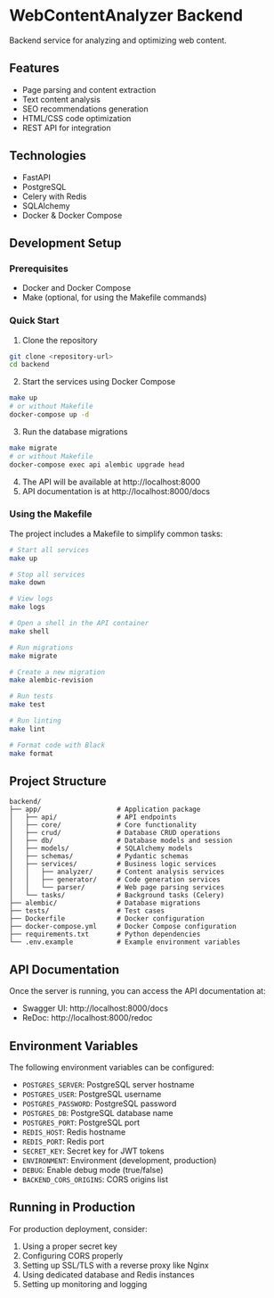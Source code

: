 # WebContentAnalyzer Backend

Backend service for analyzing and optimizing web content.

## Features

- Page parsing and content extraction
- Text content analysis
- SEO recommendations generation
- HTML/CSS code optimization
- REST API for integration

## Technologies

- FastAPI
- PostgreSQL
- Celery with Redis
- SQLAlchemy
- Docker & Docker Compose

## Development Setup

### Prerequisites

- Docker and Docker Compose
- Make (optional, for using the Makefile commands)

### Quick Start

1. Clone the repository

```bash
git clone <repository-url>
cd backend
```

2. Start the services using Docker Compose

```bash
make up
# or without Makefile
docker-compose up -d
```

3. Run the database migrations

```bash
make migrate
# or without Makefile
docker-compose exec api alembic upgrade head
```

4. The API will be available at http://localhost:8000
5. API documentation is at http://localhost:8000/docs

### Using the Makefile

The project includes a Makefile to simplify common tasks:

```bash
# Start all services
make up

# Stop all services
make down

# View logs
make logs

# Open a shell in the API container
make shell

# Run migrations
make migrate

# Create a new migration
make alembic-revision

# Run tests
make test

# Run linting
make lint

# Format code with Black
make format
```

## Project Structure

```
backend/
├── app/                   # Application package
│   ├── api/               # API endpoints
│   ├── core/              # Core functionality
│   ├── crud/              # Database CRUD operations
│   ├── db/                # Database models and session
│   ├── models/            # SQLAlchemy models
│   ├── schemas/           # Pydantic schemas
│   ├── services/          # Business logic services
│   │   ├── analyzer/      # Content analysis services
│   │   ├── generator/     # Code generation services
│   │   └── parser/        # Web page parsing services
│   └── tasks/             # Background tasks (Celery)
├── alembic/               # Database migrations
├── tests/                 # Test cases
├── Dockerfile             # Docker configuration
├── docker-compose.yml     # Docker Compose configuration
├── requirements.txt       # Python dependencies
└── .env.example           # Example environment variables
```

## API Documentation

Once the server is running, you can access the API documentation at:

- Swagger UI: http://localhost:8000/docs
- ReDoc: http://localhost:8000/redoc

## Environment Variables

The following environment variables can be configured:

- `POSTGRES_SERVER`: PostgreSQL server hostname
- `POSTGRES_USER`: PostgreSQL username
- `POSTGRES_PASSWORD`: PostgreSQL password
- `POSTGRES_DB`: PostgreSQL database name
- `POSTGRES_PORT`: PostgreSQL port
- `REDIS_HOST`: Redis hostname
- `REDIS_PORT`: Redis port
- `SECRET_KEY`: Secret key for JWT tokens
- `ENVIRONMENT`: Environment (development, production)
- `DEBUG`: Enable debug mode (true/false)
- `BACKEND_CORS_ORIGINS`: CORS origins list

## Running in Production

For production deployment, consider:

1. Using a proper secret key
2. Configuring CORS properly
3. Setting up SSL/TLS with a reverse proxy like Nginx
4. Using dedicated database and Redis instances
5. Setting up monitoring and logging